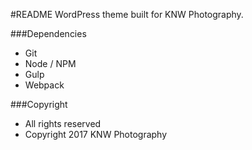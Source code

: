 #README
WordPress theme built for KNW Photography.

###Dependencies
- Git
- Node / NPM
- Gulp
- Webpack

###Copyright
- All rights reserved
- Copyright 2017 KNW Photography
